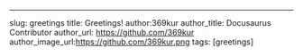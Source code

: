---
slug: greetings
title: Greetings!
author:369kur
author_title: Docusaurus Contributor
author_url: https://github.com/369kur
author_image_url:https://github.com/369kur.png
tags: [greetings]
